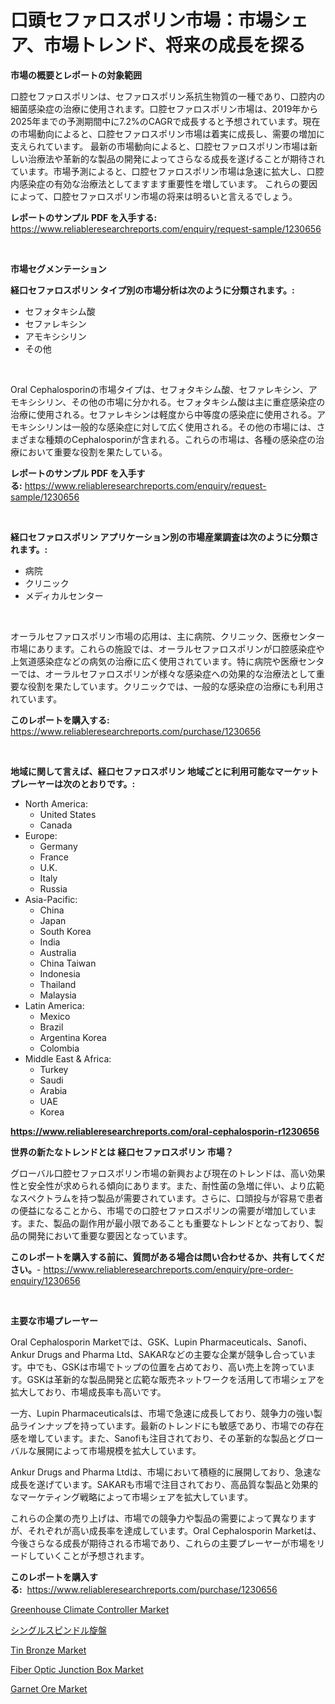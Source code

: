 <p><h1>口頭セファロスポリン市場：市場シェア、市場トレンド、将来の成長を探る</h1></p><p><strong>市場の概要とレポートの対象範囲</strong></p>
<p><p>口腔セファロスポリンは、セファロスポリン系抗生物質の一種であり、口腔内の細菌感染症の治療に使用されます。口腔セファロスポリン市場は、2019年から2025年までの予測期間中に7.2%のCAGRで成長すると予想されています。現在の市場動向によると、口腔セファロスポリン市場は着実に成長し、需要の増加に支えられています。 最新の市場動向によると、口腔セファロスポリン市場は新しい治療法や革新的な製品の開発によってさらなる成長を遂げることが期待されています。市場予測によると、口腔セファロスポリン市場は急速に拡大し、口腔内感染症の有効な治療法としてますます重要性を増しています。 これらの要因によって、口腔セファロスポリン市場の将来は明るいと言えるでしょう。</p></p>
<p><strong>レポートのサンプル PDF を入手する:</strong> <a href="https://www.reliableresearchreports.com/enquiry/request-sample/1230656">https://www.reliableresearchreports.com/enquiry/request-sample/1230656</a></p>
<p>&nbsp;</p>
<p><strong>市場セグメンテーション</strong></p>
<p><strong>経口セファロスポリン タイプ別の市場分析は次のように分類されます。:</strong></p>
<p><ul><li>セフォタキシム酸</li><li>セファレキシン</li><li>アモキシシリン</li><li>その他</li></ul></p>
<p>&nbsp;</p>
<p><p>Oral Cephalosporinの市場タイプは、セフォタキシム酸、セファレキシン、アモキシシリン、その他の市場に分かれる。セフォタキシム酸は主に重症感染症の治療に使用される。セファレキシンは軽度から中等度の感染症に使用される。アモキシシリンは一般的な感染症に対して広く使用される。その他の市場には、さまざまな種類のCephalosporinが含まれる。これらの市場は、各種の感染症の治療において重要な役割を果たしている。</p></p>
<p><strong>レポートのサンプル PDF を入手する:</strong>&nbsp;<a href="https://www.reliableresearchreports.com/enquiry/request-sample/1230656">https://www.reliableresearchreports.com/enquiry/request-sample/1230656</a></p>
<p>&nbsp;</p>
<p><strong> 経口セファロスポリン アプリケーション別の市場産業調査は次のように分類されます。:</strong></p>
<p><ul><li>病院</li><li>クリニック</li><li>メディカルセンター</li></ul></p>
<p>&nbsp;</p>
<p><p>オーラルセファロスポリン市場の応用は、主に病院、クリニック、医療センター市場にあります。これらの施設では、オーラルセファロスポリンが口腔感染症や上気道感染症などの病気の治療に広く使用されています。特に病院や医療センターでは、オーラルセファロスポリンが様々な感染症への効果的な治療法として重要な役割を果たしています。クリニックでは、一般的な感染症の治療にも利用されています。</p></p>
<p><strong>このレポートを購入する:</strong>&nbsp; <a href="https://www.reliableresearchreports.com/purchase/1230656">https://www.reliableresearchreports.com/purchase/1230656</a></p>
<p>&nbsp;</p>
<p><strong>地域に関して言えば、経口セファロスポリン 地域ごとに利用可能なマーケットプレーヤーは次のとおりです。:</strong></p>
<p><ul>
    <li>
        North America:
        <ul>
            <li>United States</li>
            <li>Canada</li>
        </ul>
    </li>
    <li>
        Europe:
        <ul>
            <li>Germany</li>
            <li>France</li>
            <li>U.K.</li>
            <li>Italy</li>
            <li>Russia</li>
        </ul>
    </li>
    <li>
        Asia-Pacific:
        <ul>
            <li>China</li>
            <li>Japan</li>
            <li>South Korea</li>
            <li>India</li>
            <li>Australia</li>
            <li>China Taiwan</li>
            <li>Indonesia</li>
            <li>Thailand</li>
            <li>Malaysia</li>
        </ul>
    </li>
    <li>
        Latin America:
        <ul>
            <li>Mexico</li>
            <li>Brazil</li>
            <li>Argentina Korea</li>
            <li>Colombia</li>
        </ul>
    </li>
    <li>
        Middle East & Africa:
        <ul>
            <li>Turkey</li>
            <li>Saudi</li>
            <li>Arabia</li>
            <li>UAE</li>
            <li>Korea</li>
        </ul>
    </li>
    </ul></p>
<p><strong><a href="https://www.reliableresearchreports.com/oral-cephalosporin-r1230656">https://www.reliableresearchreports.com/oral-cephalosporin-r1230656</a></strong>&nbsp;</p>
<p><strong>世界の新たなトレンドとは 経口セファロスポリン 市場？</strong></p>
<p><p>グローバル口腔セファロスポリン市場の新興および現在のトレンドは、高い効果性と安全性が求められる傾向にあります。また、耐性菌の急増に伴い、より広範なスペクトラムを持つ製品が需要されています。さらに、口頭投与が容易で患者の便益になることから、市場での口腔セファロスポリンの需要が増加しています。また、製品の副作用が最小限であることも重要なトレンドとなっており、製品の開発において重要な要因となっています。</p></p>
<p><strong>このレポートを購入する前に、質問がある場合は問い合わせるか、共有してください。</strong>- <a href="https://www.reliableresearchreports.com/enquiry/pre-order-enquiry/1230656">https://www.reliableresearchreports.com/enquiry/pre-order-enquiry/1230656</a></p>
<p>&nbsp;</p>
<p><strong>主要な市場プレーヤー</strong></p>
<p><p>Oral Cephalosporin Marketでは、GSK、Lupin Pharmaceuticals、Sanofi、Ankur Drugs and Pharma Ltd、SAKARなどの主要な企業が競争し合っています。中でも、GSKは市場でトップの位置を占めており、高い売上を誇っています。GSKは革新的な製品開発と広範な販売ネットワークを活用して市場シェアを拡大しており、市場成長率も高いです。</p><p>一方、Lupin Pharmaceuticalsは、市場で急速に成長しており、競争力の強い製品ラインナップを持っています。最新のトレンドにも敏感であり、市場での存在感を増しています。また、Sanofiも注目されており、その革新的な製品とグローバルな展開によって市場規模を拡大しています。</p><p>Ankur Drugs and Pharma Ltdは、市場において積極的に展開しており、急速な成長を遂げています。SAKARも市場で注目されており、高品質な製品と効果的なマーケティング戦略によって市場シェアを拡大しています。</p><p>これらの企業の売り上げは、市場での競争力や製品の需要によって異なりますが、それぞれが高い成長率を達成しています。Oral Cephalosporin Marketは、今後さらなる成長が期待される市場であり、これらの主要プレーヤーが市場をリードしていくことが予想されます。</p></p>
<p><strong>このレポートを購入する:</strong>&nbsp;&nbsp;<a href="https://www.reliableresearchreports.com/purchase/1230656">https://www.reliableresearchreports.com/purchase/1230656</a></p>
<p><p><a href="https://github.com/ChiragRp1/Market-Research-Report-List-4/blob/main/greenhouse-climate-controller-market.md">Greenhouse Climate Controller Market</a></p><p><a href="https://github.com/EstelWisozk1/Market-Research-Report-List-1/blob/main/571319131308.md">シングルスピンドル旋盤</a></p><p><a href="https://issuu.com/reportprime-2/docs/tin-bronze-market-size-2030.pptx_4142862dd8ea5c">Tin Bronze Market</a></p><p><a href="https://view.publitas.com/reportprime-1/fiber-optic-junction-box-market-size-cagr-trends-2024-2030/">Fiber Optic Junction Box Market</a></p><p><a href="https://www.linkedin.com/pulse/garnet-ore-market-size-growth-segmentation-regional-country-kdgzc?trackingId=PV%2BBoSH20wnTtAK%2FpNenow%3D%3D">Garnet Ore Market</a></p></p>